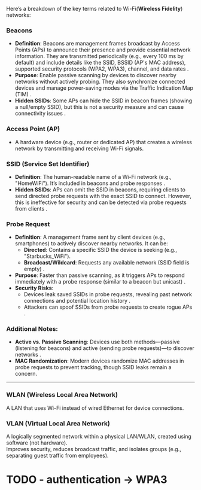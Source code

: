 Here’s a breakdown of the key terms related to Wi-Fi(**Wireless Fidelity**) networks:

### **Beacons**
   - **Definition**: Beacons are management frames broadcast by Access Points (APs) to announce their presence and provide essential network information. They are transmitted periodically (e.g., every 100 ms by default) and include details like the SSID, BSSID (AP's MAC address), supported security protocols (WPA2, WPA3), channel, and data rates .
   - **Purpose**: Enable passive scanning by devices to discover nearby networks without actively probing. They also synchronize connected devices and manage power-saving modes via the Traffic Indication Map (TIM) .
   - **Hidden SSIDs**: Some APs can hide the SSID in beacon frames (showing a null/empty SSID), but this is not a security measure and can cause connectivity issues .

### **Access Point (AP)**
   - A hardware device (e.g., router or dedicated AP) that creates a wireless network by transmitting and receiving Wi-Fi signals. 
   

### **SSID (Service Set Identifier)**
   - **Definition**: The human-readable name of a Wi-Fi network (e.g., "HomeWiFi"). It’s included in beacons and probe responses .
   - **Hidden SSIDs**: APs can omit the SSID in beacons, requiring clients to send directed probe requests with the exact SSID to connect. However, this is ineffective for security and can be detected via probe requests from clients .

### **Probe Request**
   - **Definition**: A management frame sent by client devices (e.g., smartphones) to actively discover nearby networks. It can be:
     - **Directed**: Contains a specific SSID the device is seeking (e.g., "Starbucks_WiFi").
     - **Broadcast/Wildcard**: Requests any available network (SSID field is empty) .
   - **Purpose**: Faster than passive scanning, as it triggers APs to respond immediately with a probe response (similar to a beacon but unicast) .
   - **Security Risks**:
     - Devices leak saved SSIDs in probe requests, revealing past network connections and potential location history .
     - Attackers can spoof SSIDs from probe requests to create rogue APs .

### Additional Notes:
- **Active vs. Passive Scanning**: Devices use both methods—passive (listening for beacons) and active (sending probe requests)—to discover networks .
- **MAC Randomization**: Modern devices randomize MAC addresses in probe requests to prevent tracking, though SSID leaks remain a concern.

---

### WLAN (Wireless Local Area Network)
A LAN that uses Wi-Fi instead of wired Ethernet for device connections.

### VLAN (Virtual Local Area Network)
A logically segmented network within a physical LAN/WLAN, created using software (not hardware).  <br />Improves security, reduces broadcast traffic, and isolates groups (e.g., separating guest traffic from employees).

# TODO - authentication -> WPA3
